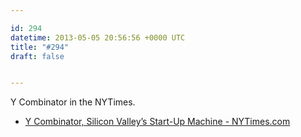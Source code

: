 ```yaml
---

id: 294
datetime: 2013-05-05 20:56:56 +0000 UTC
title: "#294"
draft: false


---
```


Y Combinator in the NYTimes. 

 
 * [Y Combinator, Silicon Valley’s Start-Up Machine - NYTimes.com](http://www.nytimes.com/2013/05/05/magazine/y-combinator-silicon-valleys-start-up-machine.html?_r=0&pagewanted=all)


